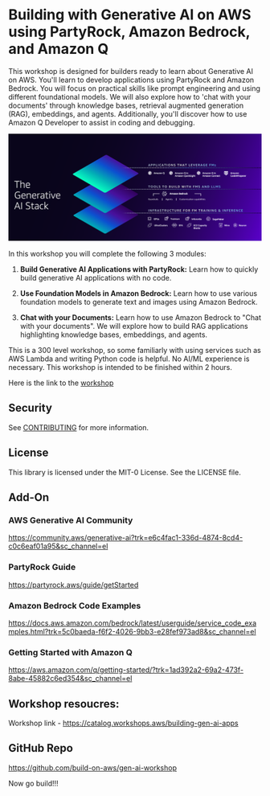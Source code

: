 # Building with Generative AI on AWS using PartyRock, Amazon Bedrock, and Amazon Q

This workshop is designed for builders ready to learn about Generative AI on AWS. You'll learn to develop applications using PartyRock and Amazon Bedrock. You will focus on practical skills like prompt engineering and using different foundational models. We will also explore how to 'chat with your documents' through knowledge bases, retrieval augmented generation (RAG), embeddings, and agents. Additionally, you'll discover how to use Amazon Q Developer to assist in coding and debugging.

![Amazon Q](./gen_ai_stack.png)

In this workshop you will complete the following 3 modules:

1. **Build Generative AI Applications with PartyRock:** Learn how to quickly build generative AI applications with no code.

2. **Use Foundation Models in Amazon Bedrock:** Learn how to use various foundation models to generate text and images using Amazon Bedrock.

3. **Chat with your Documents:** Learn how to use Amazon Bedrock to "Chat with your documents". We will explore how to build RAG applications highlighting knowledge bases, embeddings, and agents.

This is a 300 level workshop, so some familiarly with using services such as AWS Lambda and writing Python code is helpful. No AI/ML experience is necessary. This workshop is intended to be finished within 2 hours.

Here is the link to the [workshop](https://catalog.workshops.aws/building-gen-ai-apps/en-US)

## Security

See [CONTRIBUTING](CONTRIBUTING.md#security-issue-notifications) for more information.

## License

This library is licensed under the MIT-0 License. See the LICENSE file.

## Add-On
### AWS Generative AI Community 
https://community.aws/generative-ai?trk=e6c4fac1-336d-4874-8cd4-c0c6eaf01a95&sc_channel=el

### PartyRock Guide 
https://partyrock.aws/guide/getStarted

### Amazon Bedrock Code Examples 
https://docs.aws.amazon.com/bedrock/latest/userguide/service_code_examples.html?trk=5c0baeda-f6f2-4026-9bb3-e28fef973ad8&sc_channel=el

### Getting Started with Amazon Q 
https://aws.amazon.com/q/getting-started/?trk=1ad392a2-69a2-473f-8abe-45882c6ed354&sc_channel=el

## Workshop resoucres:
Workshop link - https://catalog.workshops.aws/building-gen-ai-apps 

## GitHub Repo 
https://github.com/build-on-aws/gen-ai-workshop 

Now go build!!!
